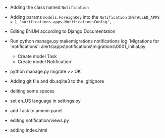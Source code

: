 * Adding the class named `Notification`
* Adding params `models.ForeignKey` into the `Notification`
`INSTALLED_APPS = [
'notifications.apps.NotificationsConfig',`

* Editing ENUM according to Django Documentation
* Run python manage.py makemigrations notifications
	log
	`Migrations for 'notifications':
  alerts\apps\notifications\migrations\0001_initial.py
    - Create model Task
    - Create model Notification`

* python manage.py migrate   >> OK
* Adding git file and db.sqlite3 to the .gitignore
* deliting some spaces

* set en_US language in settings.py
* add Task to ammin panel
* editing notification/views.py
* adding index.html 